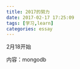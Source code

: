 ```yaml
---
title: 2017的努力
date: 2017-02-17 17:25:09
tags: [学习,learn]
categories: essay
---
```


2月18开始    

内容：mongodb

<!--more-->